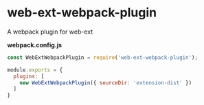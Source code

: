 # web-ext-webpack-plugin
A webpack plugin for web-ext

**webpack.config.js**
```js
const WebExtWebpackPlugin = require('web-ext-webpack-plugin');

module.exports = {
  plugins: [
    new WebExtWebpackPlugin({ sourceDir: 'extension-dist' })
  ]
}
```
